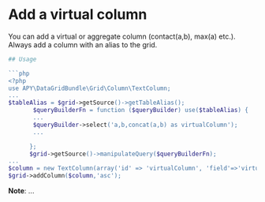 Add a virtual column
=======================

You can add a virtual or aggregate column (contact(a,b), max(a) etc.).
Always add a column with an alias to the grid.

```php
## Usage

```php
<?php
use APY\DataGridBundle\Grid\Column\TextColumn;
...
$tableAlias = $grid->getSource()->getTableAlias();
       $queryBuilderFn = function ($queryBuilder) use($tableAlias) {
       ...
       $queryBuilder->select('a,b,concat(a,b) as virtualColumn');
       ...

      };
      $grid->getSource()->manipulateQuery($queryBuilderFn);
...
$column = new TextColumn(array('id' => 'virtualColumn', 'field'=>'virtualColumn' ,'title' => 'virtualColumn','isManualField'=>true, 'source' => $grid->getSource(), 'filterable' => true, 'sortable' => true));
$grid->addColumn($column,'asc');

```

**Note**: ...
